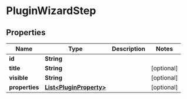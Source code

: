 

# PluginWizardStep


## Properties

| Name | Type | Description | Notes |
|------------ | ------------- | ------------- | -------------|
|**id** | **String** |  |  |
|**title** | **String** |  |  [optional] |
|**visible** | **String** |  |  [optional] |
|**properties** | [**List&lt;PluginProperty&gt;**](PluginProperty.md) |  |  [optional] |



